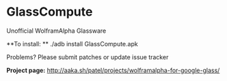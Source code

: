 GlassCompute
============

Unofficial WolframAlpha Glassware

**To install: ** ./adb install GlassCompute.apk

Problems? Please submit patches or update issue tracker

**Project page:** http://aaka.sh/patel/projects/wolframalpha-for-google-glass/
